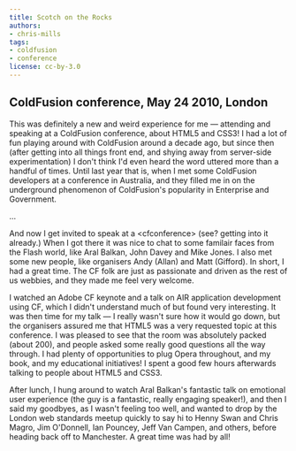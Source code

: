 ```yaml
---
title: Scotch on the Rocks
authors:
- chris-mills
tags:
- coldfusion
- conference
license: cc-by-3.0
---
```


<p><h2>ColdFusion conference, May 24 2010, London</h2>

<p>This was definitely a new and weird experience for me — attending and speaking at a ColdFusion conference, about HTML5 and CSS3! I had a lot of fun playing around with ColdFusion around a decade ago, but since then (after getting into all things front end, and shying away from server-side experimentation) I don&#39;t think I&#39;d even heard the word uttered more than a handful of times. Until last year that is, when I met some ColdFusion developers at a conference in Australia, and they filled me in on the underground phenomenon of ColdFusion&#39;s popularity in Enterprise and Government.</p> ... </p><!--more--><p>And now I get invited to speak at a &lt;cfconference&gt; (see? getting into it already.) When I got there it was nice to chat to some familair faces from the Flash world, like Aral Balkan, John Davey and Mike Jones. I also met some new people, like organisers Andy (Allan) and Matt (Gifford). In short, I had a great time. The CF folk are just as passionate and driven as the rest of us webbies, and they made me feel very welcome.</p>

<p>I watched an Adobe CF keynote and a talk on AIR application development using CF, which I didn&#39;t understand much of but found very interesting. It was then time for my talk — I really wasn&#39;t sure how it would go down, but the organisers assured me that HTML5 was a very requested topic at this conference. I was pleased to see that the room was absolutely packed (about 200), and people asked some really good questions all the way through. I had plenty of opportunities to plug Opera throughout, and my book, and my educational initiatives! I spent a good few hours afterwards talking to people about HTML5 and CSS3.</p>

<p>After lunch, I hung around to watch Aral Balkan&#39;s fantastic talk on emotional user experience (the guy is a fantastic, really engaging speaker!), and then I said my goodbyes, as I wasn&#39;t feeling too well, and wanted to drop by the London web standards meetup quickly to say hi to Henny Swan and Chris Magro, Jim O&#39;Donnell, Ian Pouncey, Jeff Van Campen, and others, before heading back off to Manchester. A great time was had by all!</p>
